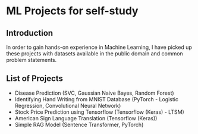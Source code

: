 # ML Projects for self-study

## Introduction
In order to gain hands-on experience in Machine Learning, I have picked up these projects with datasets available in the public domain and common problem statements.

## List of Projects
- Disease Prediction (SVC, Gaussian Naive Bayes, Random Forest)
- Identifying Hand Writing from MNIST Database (PyTorch - Logistic Regression, Convolutional Neural Network)
- Stock Price Prediction using Tensorflow (Tensorflow (Keras) - LTSM)
- American Sign Language Translation (Tensorflow (Keras))
- Simple RAG Model (Sentence Transformer, PyTorch)